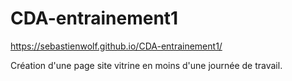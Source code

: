 # CDA-entrainement1
https://sebastienwolf.github.io/CDA-entrainement1/  
  
Création d'une page site vitrine en moins d'une journée de travail.  
